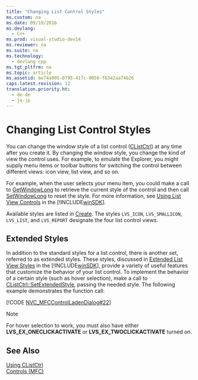 ```yaml
---
title: "Changing List Control Styles"
ms.custom: na
ms.date: 09/19/2016
ms.devlang: 
  - C++
ms.prod: visual-studio-dev14
ms.reviewer: na
ms.suite: na
ms.technology: 
  - devlang-cpp
ms.tgt_pltfrm: na
ms.topic: article
ms.assetid: be74a005-0795-417c-9056-f6342aa74b26
caps.latest.revision: 12
translation.priority.ht: 
  - de-de
  - ja-jp
---
```

# Changing List Control Styles
You can change the window style of a list control ([CListCtrl](../vs140/CListCtrl-Class.md)) at any time after you create it. By changing the window style, you change the kind of view the control uses. For example, to emulate the Explorer, you might supply menu items or toolbar buttons for switching the control between different views: icon view, list view, and so on.  
  
 For example, when the user selects your menu item, you could make a call to [GetWindowLong](http://msdn.microsoft.com/library/windows/desktop/ms633584) to retrieve the current style of the control and then call [SetWindowLong](http://msdn.microsoft.com/library/windows/desktop/ms633591) to reset the style. For more information, see [Using List View Controls](http://msdn.microsoft.com/library/windows/desktop/bb774736) in the [!INCLUDE[winSDK](../vs140/includes/winSDK_md.md)].  
  
 Available styles are listed in [Create](../vs140/CListCtrl--Create.md). The styles `LVS_ICON`, `LVS_SMALLICON`, `LVS_LIST`, and `LVS_REPORT` designate the four list control views.  
  
## Extended Styles  
 In addition to the standard styles for a list control, there is another set, referred to as extended styles. These styles, discussed in [Extended List View Styles](http://msdn.microsoft.com/library/windows/desktop/bb774732) in the [!INCLUDE[winSDK](../vs140/includes/winSDK_md.md)], provide a variety of useful features that customize the behavior of your list control. To implement the behavior of a certain style (such as hover selection), make a call to [CListCtrl::SetExtendedStyle](../vs140/CListCtrl--SetExtendedStyle.md), passing the needed style. The following example demonstrates the function call:  
  
 [!CODE [NVC_MFCControlLadenDialog#22](../CodeSnippet/VS_Snippets_Cpp/NVC_MFCControlLadenDialog#22)]  
  
> [!NOTE]
>  For hover selection to work, you must also have either **LVS_EX_ONECLICKACTIVATE** or **LVS_EX_TWOCLICKACTIVATE** turned on.  
  
## See Also  
 [Using CListCtrl](../vs140/Using-CListCtrl.md)   
 [Controls (MFC)](../vs140/Controls--MFC-.md)